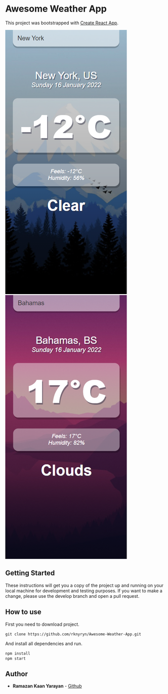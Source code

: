 # Awesome Weather App
This project was bootstrapped with [Create React App](https://github.com/facebook/create-react-app).

<img src="./src/assets/screenshot-1.png"> <img src="./src/assets/screenshot-2.png">

## Getting Started
These instructions will get you a copy of the project up and running on your local machine for development and testing purposes. If you want to make a change, please use the develop branch and open a pull request.

## How to use
First you need to download project.

````
git clone https://github.com/rknyryn/Awesome-Weather-App.git
````

And install all dependencies and run.

````
npm install
npm start
````

## Author
* **Ramazan Kaan Yarayan** - [Github](https://github.com/rknyryn)
